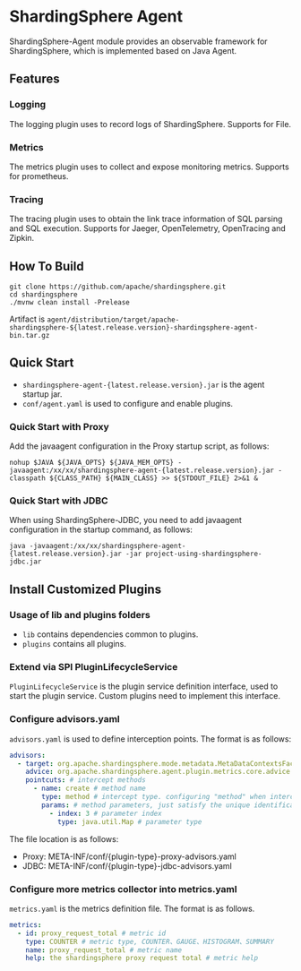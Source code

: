 # ShardingSphere Agent

ShardingSphere-Agent module provides an observable framework for ShardingSphere, which is implemented based on Java Agent.

## Features

### Logging

The logging plugin uses to record logs of ShardingSphere.
Supports for File.

### Metrics

The metrics plugin uses to collect and expose monitoring metrics.
Supports for prometheus.

### Tracing

The tracing plugin uses to obtain the link trace information of SQL parsing and SQL execution.
Supports for Jaeger, OpenTelemetry, OpenTracing and Zipkin.

## How To Build

```shell
git clone https://github.com/apache/shardingsphere.git
cd shardingsphere
./mvnw clean install -Prelease
```

Artifact is `agent/distribution/target/apache-shardingsphere-${latest.release.version}-shardingsphere-agent-bin.tar.gz`

## Quick Start

* `shardingsphere-agent-{latest.release.version}.jar` is the agent startup jar.
* `conf/agent.yaml` is used to configure and enable plugins.

### Quick Start with Proxy

Add the javaagent configuration in the Proxy startup script, as follows:

```shell
nohup $JAVA ${JAVA_OPTS} ${JAVA_MEM_OPTS} -javaagent:/xx/xx/shardingsphere-agent-{latest.release.version}.jar -classpath ${CLASS_PATH} ${MAIN_CLASS} >> ${STDOUT_FILE} 2>&1 &
```

### Quick Start with JDBC

When using ShardingSphere-JDBC, you need to add javaagent configuration in the startup command, as follows:

```shell
java -javaagent:/xx/xx/shardingsphere-agent-{latest.release.version}.jar -jar project-using-shardingsphere-jdbc.jar
```

## Install Customized Plugins

### Usage of lib and plugins folders

* `lib` contains dependencies common to plugins.
* `plugins` contains all plugins.

### Extend via SPI PluginLifecycleService

`PluginLifecycleService` is the plugin service definition interface, used to start the plugin service.
Custom plugins need to implement this interface.

### Configure advisors.yaml

`advisors.yaml` is used to define interception points. The format is as follows:

```yaml
advisors:
  - target: org.apache.shardingsphere.mode.metadata.MetaDataContextsFactory # class that need interception enhancements
    advice: org.apache.shardingsphere.agent.plugin.metrics.core.advice.MetaDataContextsFactoryAdvice # enhanced class
    pointcuts: # intercept methods
      - name: create # method name
        type: method # intercept type. configuring "method" when intercepting the method, configuring "constructor" when intercepting the constructor
        params: # method parameters, just satisfy the unique identification method
          - index: 3 # parameter index
            type: java.util.Map # parameter type
```

The file location is as follows:

* Proxy: META-INF/conf/{plugin-type}-proxy-advisors.yaml
* JDBC:  META-INF/conf/{plugin-type}-jdbc-advisors.yaml

### Configure more metrics collector into metrics.yaml

`metrics.yaml` is the metrics definition file. The format is as follows.

```yaml
metrics:
  - id: proxy_request_total # metric id
    type: COUNTER # metric type, COUNTER、GAUGE、HISTOGRAM、SUMMARY
    name: proxy_request_total # metric name
    help: the shardingsphere proxy request total # metric help
```
